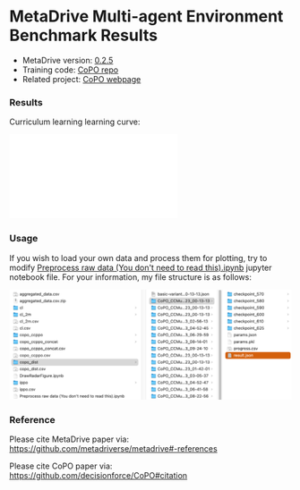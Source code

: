 # MetaDrive Multi-agent Environment Benchmark Results



* MetaDrive version: [0.2.5](https://github.com/metadriverse/metadrive/tree/releases/0.2.5)
* Training code: [CoPO repo](https://github.com/decisionforce/CoPO)
* Related project: [CoPO webpage](https://decisionforce.github.io/CoPO/)


### Results

Curriculum learning learning curve:

![](figs/cl_result.pdf)


### Usage


If you wish to load your own data and process them for plotting, try to modify 
[Preprocess raw data (You don't need to read this).ipynb](Preprocess%20raw%20data%20(You%20don't%20need%20to%20read%20this).ipynb) 
jupyter notebook file.
For your information, my file structure is as follows:

![](figs/file_structure.png)

### Reference

Please cite MetaDrive paper via: https://github.com/metadriverse/metadrive#-references

Please cite CoPO paper via: https://github.com/decisionforce/CoPO#citation
